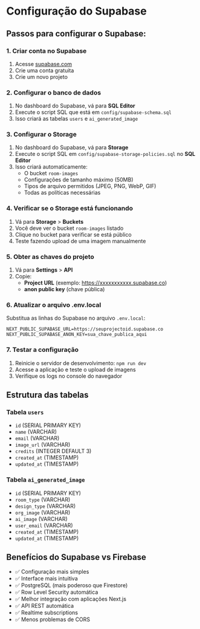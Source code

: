 # Configuração do Supabase

## Passos para configurar o Supabase:

### 1. Criar conta no Supabase
1. Acesse [supabase.com](https://supabase.com)
2. Crie uma conta gratuita
3. Crie um novo projeto

### 2. Configurar o banco de dados
1. No dashboard do Supabase, vá para **SQL Editor**
2. Execute o script SQL que está em `config/supabase-schema.sql`
3. Isso criará as tabelas `users` e `ai_generated_image`

### 3. Configurar o Storage
1. No dashboard do Supabase, vá para **Storage**
2. Execute o script SQL em `config/supabase-storage-policies.sql` no **SQL Editor**
3. Isso criará automaticamente:
   - O bucket `room-images` 
   - Configurações de tamanho máximo (50MB)
   - Tipos de arquivo permitidos (JPEG, PNG, WebP, GIF)
   - Todas as políticas necessárias

### 4. Verificar se o Storage está funcionando
1. Vá para **Storage** > **Buckets**
2. Você deve ver o bucket `room-images` listado
3. Clique no bucket para verificar se está público
4. Teste fazendo upload de uma imagem manualmente

### 5. Obter as chaves do projeto
1. Vá para **Settings** > **API**
2. Copie:
   - **Project URL** (exemplo: https://xxxxxxxxxxx.supabase.co)
   - **anon public key** (chave pública)

### 6. Atualizar o arquivo .env.local
Substitua as linhas do Supabase no arquivo `.env.local`:

```env
NEXT_PUBLIC_SUPABASE_URL=https://seuprojectoid.supabase.co
NEXT_PUBLIC_SUPABASE_ANON_KEY=sua_chave_publica_aqui
```

### 7. Testar a configuração
1. Reinicie o servidor de desenvolvimento: `npm run dev`
2. Acesse a aplicação e teste o upload de imagens
3. Verifique os logs no console do navegador

## Estrutura das tabelas

### Tabela `users`
- `id` (SERIAL PRIMARY KEY)
- `name` (VARCHAR)
- `email` (VARCHAR)
- `image_url` (VARCHAR)
- `credits` (INTEGER DEFAULT 3)
- `created_at` (TIMESTAMP)
- `updated_at` (TIMESTAMP)

### Tabela `ai_generated_image`
- `id` (SERIAL PRIMARY KEY)
- `room_type` (VARCHAR)
- `design_type` (VARCHAR)
- `org_image` (VARCHAR)
- `ai_image` (VARCHAR)
- `user_email` (VARCHAR)
- `created_at` (TIMESTAMP)
- `updated_at` (TIMESTAMP)

## Benefícios do Supabase vs Firebase
- ✅ Configuração mais simples
- ✅ Interface mais intuitiva
- ✅ PostgreSQL (mais poderoso que Firestore)
- ✅ Row Level Security automática
- ✅ Melhor integração com aplicações Next.js
- ✅ API REST automática
- ✅ Realtime subscriptions
- ✅ Menos problemas de CORS
